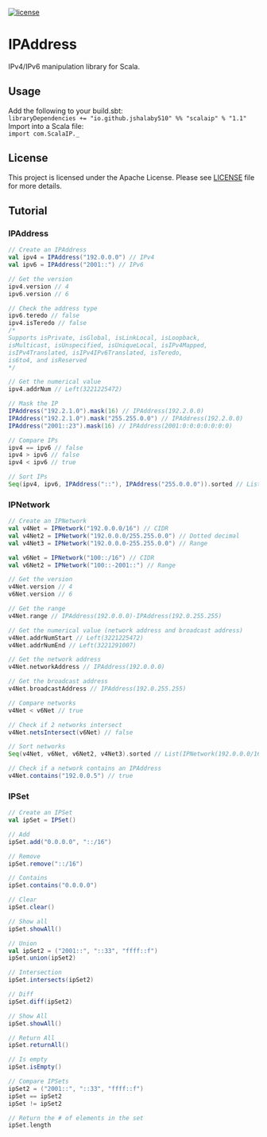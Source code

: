 [![license](https://img.shields.io/badge/license-Apache_2.0-blue.svg)](https://github.com/jshalaby510/SparkIP/blob/main/LICENSE)

# IPAddress
IPv4/IPv6 manipulation library for Scala.

## Usage
Add the following to your build.sbt:<br/>
```libraryDependencies += "io.github.jshalaby510" %% "scalaip" % "1.1"```
<br/>
Import into a Scala file:<br/>
```import com.ScalaIP._```

## License
This project is licensed under the Apache License. Please see [LICENSE](LICENSE) file for more details.

## Tutorial
### IPAddress
```scala
// Create an IPAddress
val ipv4 = IPAddress("192.0.0.0") // IPv4
val ipv6 = IPAddress("2001::") // IPv6

// Get the version
ipv4.version // 4
ipv6.version // 6

// Check the address type
ipv6.teredo // false
ipv4.isTeredo // false
/*
Supports isPrivate, isGlobal, isLinkLocal, isLoopback, 
isMulticast, isUnspecified, isUniqueLocal, isIPv4Mapped, 
isIPv4Translated, isIPv4IPv6Translated, isTeredo,
is6to4, and isReserved
*/

// Get the numerical value
ipv4.addrNum // Left(3221225472)

// Mask the IP
IPAddress("192.2.1.0").mask(16) // IPAddress(192.2.0.0)
IPAddress("192.2.1.0").mask("255.255.0.0") // IPAddress(192.2.0.0)
IPAddress("2001::23").mask(16) // IPAddress(2001:0:0:0:0:0:0:0)

// Compare IPs
ipv4 == ipv6 // false
ipv4 > ipv6 // false
ipv4 < ipv6 // true

// Sort IPs
Seq(ipv4, ipv6, IPAddress("::"), IPAddress("255.0.0.0")).sorted // List(IPAddress(192.0.0.0), IPAddress(255.0.0.0), IPAddress(::), IPAddress(2001::))
```
### IPNetwork
```scala
// Create an IPNetwork
val v4Net = IPNetwork("192.0.0.0/16") // CIDR
val v4Net2 = IPNetwork("192.0.0.0/255.255.0.0") // Dotted decimal
val v4Net3 = IPNetwork("192.0.0.0-255.255.0.0") // Range

val v6Net = IPNetwork("100::/16") // CIDR
val v6Net2 = IPNetwork("100::-2001::") // Range

// Get the version
v4Net.version // 4
v6Net.version // 6

// Get the range
v4Net.range // IPAddress(192.0.0.0)-IPAddress(192.0.255.255)

// Get the numerical value (network address and broadcast address)
v4Net.addrNumStart // Left(3221225472)
v4Net.addrNumEnd // Left(3221291007)

// Get the network address
v4Net.networkAddress // IPAddress(192.0.0.0)

// Get the broadcast address
v4Net.broadcastAddress // IPAddress(192.0.255.255)

// Compare networks
v4Net < v6Net // true

// Check if 2 networks intersect
v4Net.netsIntersect(v6Net) // false

// Sort networks
Seq(v4Net, v6Net, v6Net2, v4Net3).sorted // List(IPNetwork(192.0.0.0/16), IPNetwork(192.0.0.0-255.255.0.0), IPNetwork(100::/16), IPNetwork(100::-2001::))

// Check if a network contains an IPAddress
v4Net.contains("192.0.0.5") // true
```
### IPSet
```scala
// Create an IPSet
val ipSet = IPSet()

// Add
ipSet.add("0.0.0.0", "::/16")

// Remove
ipSet.remove("::/16")

// Contains
ipSet.contains("0.0.0.0")

// Clear
ipSet.clear()

// Show all
ipSet.showAll()

// Union
val ipSet2 = ("2001::", "::33", "ffff::f")
ipSet.union(ipSet2)

// Intersection
ipSet.intersects(ipSet2)

// Diff
ipSet.diff(ipSet2)

// Show All
ipSet.showAll()

// Return All
ipSet.returnAll()

// Is empty
ipSet.isEmpty()

// Compare IPSets
ipSet2 = ("2001::", "::33", "ffff::f")
ipSet == ipSet2
ipSet != ipSet2

// Return the # of elements in the set
ipSet.length
```
